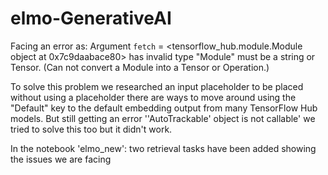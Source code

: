 # elmo-GenerativeAI

Facing an error as:
Argument `fetch` = <tensorflow_hub.module.Module object at 0x7c9daabace80> has invalid type "Module" must be a string or Tensor. (Can not convert a Module into a Tensor or Operation.)

To solve this problem we researched an input placeholder to be placed without using a placeholder there are ways to move around using the "Default" key to the default embedding output from many TensorFlow Hub models.
But still getting an error  ''AutoTrackable' object is not callable' we tried to solve this too but it didn't work.

In the notebook 'elmo_new': two retrieval tasks have been added showing the issues we are facing 
